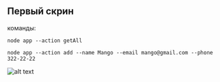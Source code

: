 ## Первый скрин

команды:

    node app --action getAll

    node app --action add --name Mango --email mango@gmail.com --phone 322-22-22

![alt text](https://monosnap.com/file/jqFlL4O8fjJFnQn6aXSmfe1XnGwScl)

